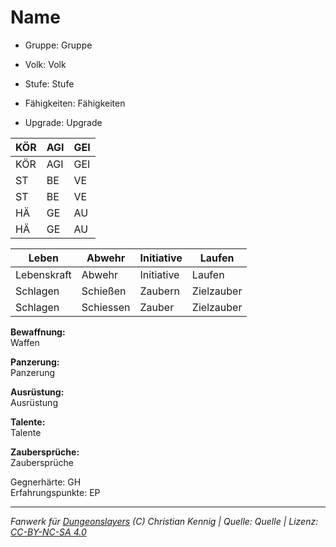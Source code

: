 # Name  
- Gruppe: Gruppe  
- Volk: Volk  
- Stufe: Stufe  
- Fähigkeiten: Fähigkeiten  

- Upgrade: Upgrade  

| KÖR | AGI | GEI |  
| --- | --- | --- |  
| KÖR | AGI | GEI |
| ST  | BE  | VE  |  
| ST  | BE  | VE  |
| HÄ  | GE  | AU  |  
| HÄ  | GE  | AU  |


| Leben    | Abwehr   | Initiative | Laufen     |
| -------- | -------- | ---------- | ---------- |
| Lebenskraft| Abwehr   | Initiative | Laufen     |
| Schlagen | Schießen | Zaubern    | Zielzauber |
| Schlagen | Schiessen| Zauber     | Zielzauber |

**Bewaffnung:**  
Waffen

**Panzerung:**  
Panzerung

**Ausrüstung:**  
Ausrüstung

**Talente:**  
Talente

**Zaubersprüche:**  
Zaubersprüche

Gegnerhärte: GH  
Erfahrungspunkte: EP  



___
*Fanwerk für [Dungeonslayers](https://www.dungeonslayers.net/) (C) Christian Kennig | Quelle: Quelle | Lizenz: [CC-BY-NC-SA 4.0](https://creativecommons.org/licenses/by-nc-sa/4.0/deed.de)*